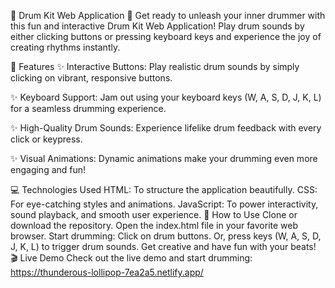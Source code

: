 🎵 Drum Kit Web Application 🥁
Get ready to unleash your inner drummer with this fun and interactive Drum Kit Web Application! Play drum sounds by either clicking buttons or pressing keyboard keys and experience the joy of creating rhythms instantly.

🌟 Features
✨ Interactive Buttons:
Play realistic drum sounds by simply clicking on vibrant, responsive buttons.

✨ Keyboard Support:
Jam out using your keyboard keys (W, A, S, D, J, K, L) for a seamless drumming experience.

✨ High-Quality Drum Sounds:
Experience lifelike drum feedback with every click or keypress.

✨ Visual Animations:
Dynamic animations make your drumming even more engaging and fun!

💻 Technologies Used
HTML: To structure the application beautifully.
CSS: For eye-catching styles and animations.
JavaScript: To power interactivity, sound playback, and smooth user experience.
🚀 How to Use
Clone or download the repository.
Open the index.html file in your favorite web browser.
Start drumming:
Click on drum buttons.
Or, press keys (W, A, S, D, J, K, L) to trigger drum sounds.
Get creative and have fun with your beats!
🎬 Live Demo
Check out the live demo and start drumming: https://thunderous-lollipop-7ea2a5.netlify.app/
